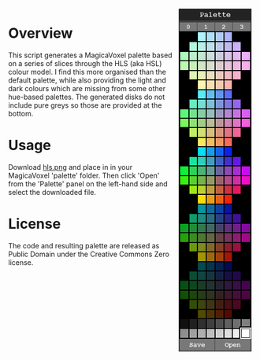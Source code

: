 <img src="screenshot.png" align="right" hspace="10" vspace="6">

# Overview
This script generates a MagicaVoxel palette based on a series of slices through the HLS (aka HSL) colour model. I find this more organised than the default palette, while also providing the light and dark colours which are missing from some other hue-based palettes. The generated disks do not include pure greys so those are provided at the bottom.

# Usage
Download [hls.png](/hls.png) and place in in your MagicaVoxel 'palette' folder. Then click 'Open' from the 'Palette' panel on the left-hand side and select the downloaded file.

# License
The code and resulting palette are released as Public Domain under the Creative Commons Zero license.
